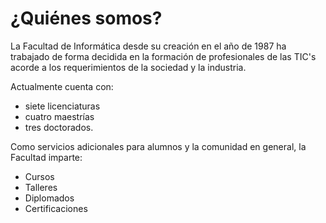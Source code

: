 # ¿Quiénes somos?

La Facultad de Informática desde su creación en el año de 1987 ha trabajado de forma decidida en la formación de profesionales de las TIC's acorde a los requerimientos de la sociedad y la industria.

Actualmente cuenta con: 

- siete licenciaturas
- cuatro maestrías 
- tres doctorados. 

Como servicios adicionales para alumnos y la comunidad en general, la Facultad imparte:

- Cursos 
- Talleres 
- Diplomados 
- Certificaciones 
